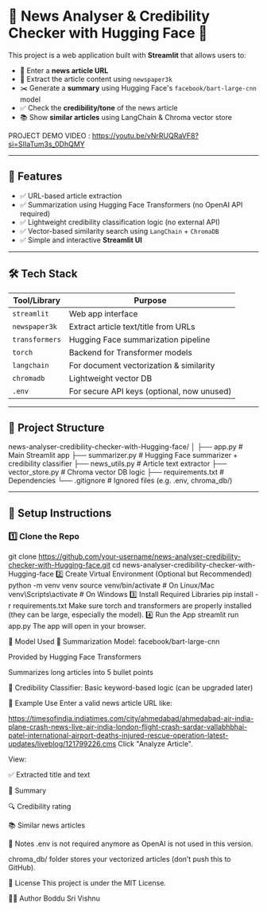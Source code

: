 # 📰 News Analyser & Credibility Checker with Hugging Face 🤖

This project is a web application built with **Streamlit** that allows users to:
- 🔗 Enter a **news article URL**
- 📄 Extract the article content using `newspaper3k`
- ✂️ Generate a **summary** using Hugging Face's `facebook/bart-large-cnn` model
- ✅ Check the **credibility/tone** of the news article
- 📚 Show **similar articles** using LangChain & Chroma vector store


PROJECT DEMO VIDEO : https://youtu.be/vNrRUQRaVF8?si=SIIaTum3s_0DhQMY

---

## 🚀 Features

- ✅ URL-based article extraction
- ✅ Summarization using Hugging Face Transformers (no OpenAI API required)
- ✅ Lightweight credibility classification logic (no external API)
- ✅ Vector-based similarity search using `LangChain` + `ChromaDB`
- ✅ Simple and interactive **Streamlit UI**

---

## 🛠️ Tech Stack

| Tool/Library    | Purpose                                  |
|-----------------|------------------------------------------|
| `streamlit`     | Web app interface                        |
| `newspaper3k`   | Extract article text/title from URLs     |
| `transformers`  | Hugging Face summarization pipeline      |
| `torch`         | Backend for Transformer models           |
| `langchain`     | For document vectorization & similarity  |
| `chromadb`      | Lightweight vector DB                    |
| `.env`          | For secure API keys (optional, now unused)

---

## 📂 Project Structure

news-analyser-credibility-checker-with-Hugging-face/
│
├── app.py # Main Streamlit app
├── summarizer.py # Hugging Face summarizer + credibility classifier
├── news_utils.py # Article text extractor
├── vector_store.py # Chroma vector DB logic
├── requirements.txt # Dependencies
└── .gitignore # Ignored files (e.g. .env, chroma_db/)


------------------------------------------------------------------------------------------------------

## 🧪 Setup Instructions

### 1️⃣ Clone the Repo
git clone https://github.com/your-username/news-analyser-credibility-checker-with-Hugging-face.git
cd news-analyser-credibility-checker-with-Hugging-face
2️⃣ Create Virtual Environment (Optional but Recommended)
python -m venv venv
source venv/bin/activate   # On Linux/Mac
venv\Scripts\activate      # On Windows
3️⃣ Install Required Libraries
pip install -r requirements.txt
Make sure torch and transformers are properly installed (they can be large, especially the model).
4️⃣ Run the App
streamlit run app.py
The app will open in your browser.

🧠 Model Used
🤖 Summarization Model: facebook/bart-large-cnn

Provided by Hugging Face Transformers

Summarizes long articles into 5 bullet points

🧪 Credibility Classifier: Basic keyword-based logic (can be upgraded later)

📌 Example Use
Enter a valid news article URL like:

https://timesofindia.indiatimes.com/city/ahmedabad/ahmedabad-air-india-plane-crash-news-live-air-india-london-flight-crash-sardar-vallabhbhai-patel-international-airport-deaths-injured-rescue-operation-latest-updates/liveblog/121799226.cms
Click "Analyze Article".

View:

✅ Extracted title and text

📝 Summary

🔍 Credibility rating

📚 Similar news articles

🚫 Notes
.env is not required anymore as OpenAI is not used in this version.

chroma_db/ folder stores your vectorized articles (don’t push this to GitHub).

📄 License
This project is under the MIT License.

🙋‍♂️ Author
Boddu Sri Vishnu


